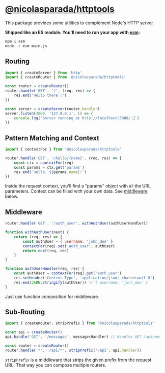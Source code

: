 # [@nicolasparada/httptools](https://www.npmjs.com/package/@nicolasparada/httptools)

This package provides some utilities to complement Node's HTTP server.

**Shipped like an ES module. You'll need to run your app with [esm](https://www.npmjs.com/package/esm):**
```bash
npm i esm
node -r esm main.js
```

## Routing

```js
import { createServer } from 'http'
import { createRouter } from '@nicolasparada/httptools'

const router = createRouter()
router.handle('GET', '/', (req, res) => {
    res.end('Hello there 🙂')
})

const server = createServer(router.handler)
server.listen(3000, '127.0.0.1', () => {
    console.log('Server running at http://localhost:3000/ 🚀')
})
```

## Pattern Matching and Context

```js
import { contextFor } from '@nicolasparada/httptools'

router.handle('GET', '/hello/{name}', (req, res) => {
    const ctx = contextFor(req)
    const params = ctx.get('params')
    res.end(`Hello, ${params.name}!`)
})
```

Inside the request context, you'll find a "params" object with all the URL parameters.
Context can be filled with your own data. See [middleware](#middleware) below.

## Middleware

```js
router.handle('GET', '/auth_user', withAuthUser(authUserHandler))

function withAuthUser(next) {
    return (req, res) => {
        const authUser = { username: 'john_doe' }
        contextFor(req).set('auth_user', authUser)
        return next(req, res)
    }
}

function authUserHandler(req, res) {
    const authUser = contextFor(req).get('auth_user')
    res.setHeader('Content-Type', 'application/json; charset=utf-8')
    res.end(JSON.stringify(authUser)) // { username: 'john_doe' }
}
```

Just use function composition for middleware.

## Sub-Routing

```js
import { createRouter, stripPrefix } from '@nicolasparada/httptools'

const api = createRouter()
api.handle('GET', '/messages', messagesHandler) // Handles GET /api/messages.

const router = createRouter()
router.handle('*', '/api/*', stripPrefix('/api', api.handler))
```

`stripPrefix` is a middleware that strips the given prefix from the request URL. That way you can compose multiple routers.
